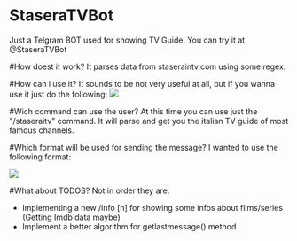 # StaseraTVBot
Just a Telgram BOT used for showing TV Guide. You can try it at @StaseraTVBot

#How doest it work?
It parses data from staseraintv.com using some regex.

#How can i use it?
It sounds to be not very useful at all, but if you wanna use it just do the following:
![](http://s12.postimg.org/lookzzk65/Schermata_2015_10_27_alle_11_42_25.png)

#Wich command can use the user?
At this time you can use just the "/staseraitv" command.
It will parse and get you the italian TV guide of most famous channels.

#Which format will be used for sending the message?
I wanted to use the following format:

![](http://s15.postimg.org/yky0nvdqj/Schermata_2015_10_27_alle_10_35_40.png)

#What about TODOS?
Not in order they are:
- Implementing a new /info [n] for showing some infos about films/series (Getting Imdb data maybe)
- Implement a better algorithm for getlastmessage() method
